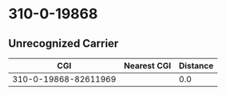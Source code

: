 # 310-0-19868
## Unrecognized Carrier


| CGI | Nearest CGI | Distance |
|-----|-------------|----------|
| 310-0-19868-82611969 |  | 0.0 |
